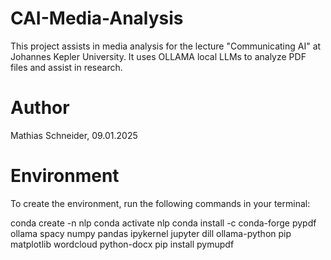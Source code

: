 # CAI-Media-Analysis
This project assists in media analysis for the lecture "Communicating AI" at Johannes Kepler University. It uses OLLAMA local LLMs to analyze PDF files and assist in research.


# Author
Mathias Schneider, 09.01.2025

# Environment
To create the environment, run the following commands in your terminal:

conda create -n nlp
conda activate nlp
conda install -c conda-forge pypdf ollama spacy numpy pandas ipykernel jupyter dill ollama-python pip matplotlib wordcloud python-docx
pip install pymupdf
